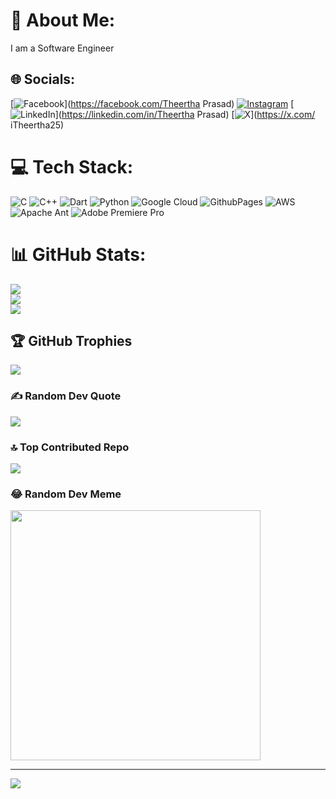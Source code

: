 # 💫 About Me:
I am a Software Engineer


## 🌐 Socials:
[![Facebook](https://img.shields.io/badge/Facebook-%231877F2.svg?logo=Facebook&logoColor=white)](https://facebook.com/Theertha Prasad) [![Instagram](https://img.shields.io/badge/Instagram-%23E4405F.svg?logo=Instagram&logoColor=white)](https://instagram.com/itheertha_prasad) [![LinkedIn](https://img.shields.io/badge/LinkedIn-%230077B5.svg?logo=linkedin&logoColor=white)](https://linkedin.com/in/Theertha Prasad) [![X](https://img.shields.io/badge/X-black.svg?logo=X&logoColor=white)](https://x.com/ iTheertha25) 

# 💻 Tech Stack:
![C](https://img.shields.io/badge/c-%2300599C.svg?style=flat&logo=c&logoColor=white) ![C++](https://img.shields.io/badge/c++-%2300599C.svg?style=flat&logo=c%2B%2B&logoColor=white) ![Dart](https://img.shields.io/badge/dart-%230175C2.svg?style=flat&logo=dart&logoColor=white) ![Python](https://img.shields.io/badge/python-3670A0?style=flat&logo=python&logoColor=ffdd54) ![Google Cloud](https://img.shields.io/badge/GoogleCloud-%234285F4.svg?style=flat&logo=google-cloud&logoColor=white) ![GithubPages](https://img.shields.io/badge/github%20pages-121013?style=flat&logo=github&logoColor=white) ![AWS](https://img.shields.io/badge/AWS-%23FF9900.svg?style=flat&logo=amazon-aws&logoColor=white) ![Apache Ant](https://img.shields.io/badge/Apache%20Ant-A81C7D?style=flat&logo=Apache%20Ant&logoColor=white) ![Adobe Premiere Pro](https://img.shields.io/badge/Adobe%20Premiere%20Pro-9999FF.svg?style=flat&logo=Adobe%20Premiere%20Pro&logoColor=white)
# 📊 GitHub Stats:
![](https://github-readme-stats.vercel.app/api?username=Theerthaprasad25&theme=default&hide_border=true&include_all_commits=true&count_private=false)<br/>
![](https://github-readme-streak-stats.herokuapp.com/?user=Theerthaprasad25&theme=default&hide_border=true)<br/>
![](https://github-readme-stats.vercel.app/api/top-langs/?username=Theerthaprasad25&theme=default&hide_border=true&include_all_commits=true&count_private=false&layout=compact)

## 🏆 GitHub Trophies
![](https://github-profile-trophy.vercel.app/?username=Theerthaprasad25&theme=radical&no-frame=false&no-bg=true&margin-w=4)

### ✍️ Random Dev Quote
![](https://quotes-github-readme.vercel.app/api?type=horizontal&theme=radical)

### 🔝 Top Contributed Repo
![](https://github-contributor-stats.vercel.app/api?username=Theerthaprasad25&limit=5&theme=juicyfresh&combine_all_yearly_contributions=true)

### 😂 Random Dev Meme
<img src='https://randommeme-five.vercel.app/' style="height: 400px;"/>

---
[![](https://visitcount.itsvg.in/api?id=Theerthaprasad25&icon=0&color=8)](https://visitcount.itsvg.in)

<!-- Proudly created with GPRM ( https://gprm.itsvg.in ) -->
